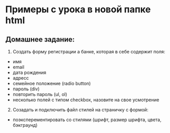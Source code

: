 # Примеры с урока в новой папке html
## Домашнее задание:
1. Создать форму регистрации а банке, которая в себе содержит поля:
  * имя
  * email
  * дата рождения
  * адресс
  * семейное положение (radio button)
  * пароль (div)
  * повторить пароль (ul, ol)
  * несколько полей с типом checkbox, назовите на свое усмотрение
2. Созадать и подключить файл стилей на страничку с формой:
  * поэксперементировать со стилями (шрифт, размер шрифта, цвета, бэкграунд)
